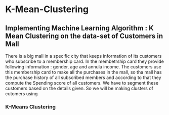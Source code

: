 # K-Mean-Clustering
## Implementing Machine Learning Algorithm : K  Mean Clustering on the data-set of Customers in Mall
There is a big mall in a specific city that keeps information of its customers who subscribe to a membership card. In the membetrship card they provide following information : gender, age and annula income. The customers use this membership card to make all the purchases in the mall, so tha mall has the purchase history of all subscribed members and according to that they compute the Spending score of all customers. We have to segment these customers based on the details given. So we will be making clusters of cutomers using

### K-Means Clustering
